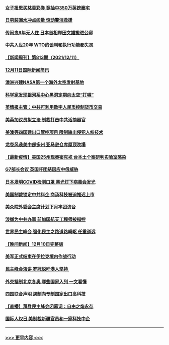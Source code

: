 #### [女子报恩买慈善彩券 竟抽中350万英镑毫宅](../pages/prog202/a103291702.md?t=12122050) 
#### [日男装溺水冲点阅量 惊动警消救援](../pages/prog202/a103291653.md?t=12122050) 
#### [传闹鬼9年无人住 日本首相岸田文雄搬进公邸](../pages/prog202/a103291582.md?t=12122050) 
#### [中共入世20年 WTO的谈判和执行功能都失灵](../pages/prog202/a103291396.md?t=12122050) 
#### [【新闻周刊】第813期（2021/12/11）](../pages/prog202/a103291518.md?t=12122050) 
#### [12月11日国际新闻简讯](../pages/prog202/a103291405.md?t=12122050) 
#### [澳洲兴建NASA第一个海外太空发射基地](../pages/prog202/a103291397.md?t=12122050) 
#### [科学家发现银河系中心黑洞定期向太空“打嗝”](../pages/prog202/a103291115.md?t=12122050) 
#### [英情报主管：中共可利用数字人民币控制货币交易](../pages/prog202/a103291324.md?t=12122050) 
#### [美英加议员拟立法 制裁打击中共活摘器官](../pages/prog202/a103291304.md?t=12122050) 
#### [美澳等四国建出口管控项目 限制输出侵犯人权技术](../pages/prog202/a103291284.md?t=12122050) 
#### [龙卷风袭美中部多州 亚马逊仓库屋顶吹塌](../pages/prog202/a103291242.md?t=12122050) 
#### [【最新疫情】美国25州现奥密克戎 台本土个案研判实验室感染](../pages/prog202/a103291249.md?t=12122050) 
#### [G7部长会议 英国吁团结因应中俄威胁](../pages/prog202/a103291233.md?t=12122050) 
#### [日本发明COVID检测口罩 黑光灯下病毒会发光](../pages/prog202/a103291133.md?t=12122050) 
#### [美国制裁锁定中共科企 商汤科技被迫推迟上市](../pages/prog202/a103291094.md?t=12122050) 
#### [美众院外委会主席计划下月率团访台](../pages/prog202/a103291058.md?t=12122050) 
#### [涉嫌为中共办事 前加国航天工程师被指控](../pages/prog202/a103290778.md?t=12122050) 
#### [世界民主峰会 强化民主之路道路崎岖 任重道远](../pages/prog202/a103290944.md?t=12122050) 
#### [【晚间新闻】12月10日完整版](../pages/prog202/a103290928.md?t=12122050) 
#### [美军正式结束在伊拉克境内作战行动](../pages/prog202/a103290595.md?t=12122050) 
#### [民主峰会演讲 罗冠聪吁港人坚持 ](../pages/prog202/a103290755.md?t=12122050) 
#### [外交抵制北京冬奥 哪些国家入列 一文看懂](../pages/prog202/a103290878.md?t=12122050) 
#### [四国联合声明 遏制向专制国家出口高科技](../pages/prog202/a103290591.md?t=12122050) 
#### [【直播】拜登民主峰会闭幕词：自由之焰永存](../pages/prog202/a103290832.md?t=12122050) 
#### [国际人权日 美制裁新疆官员和一家科技中企](../pages/prog202/a103290400.md?t=12122050) 

----
#### [ >>> 更早内容 <<< ](../indexes/prog202-earlier.md)
